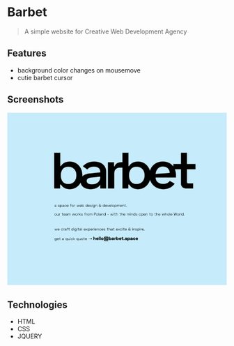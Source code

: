 # Barbet

> A simple website for Creative Web Development Agency

## Features
* background color changes on mousemove 
* cutie barbet cursor

## Screenshots
![Example screenshot](./img/screenshot.png)

## Technologies
* HTML
* CSS
* JQUERY
